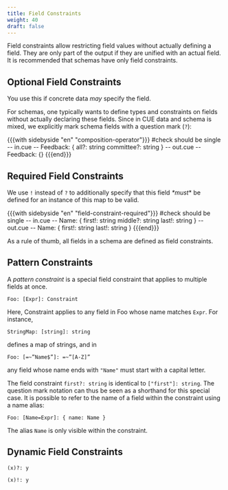 ```yaml
---
title: Field Constraints
weight: 40
draft: false
---
```


Field constraints allow restricting field values without actually defining a
field.
They are only part of the output if they are unified with an actual field.
It is recommended that schemas have only field constraints.

## Optional Field Constraints

<!-- demonstrate that

- add constraints, without defining a field
- do not exist (cannot be referenced)
- errors are okay

-->

You use this if concrete data _may_ specify the field.

For schemas, one typically wants to define types and constraints on fields
without actually declaring these fields. Since in CUE data and schema is mixed,
we explicitly mark schema fields with a question mark (`?`):

{{{with sidebyside "en" "composition-operator"}}}
#check should be single
-- in.cue --
Feedback: {
	all?:       string
	committee?: string
}
-- out.cue --
Feedback: {}
{{{end}}}

## Required Field Constraints

We use `!` instead of `?` to additionally specify that this field _*must_* be
defined for an instance of this map to be valid.

{{{with sidebyside "en" "field-constraint-required"}}}
#check should be single
-- in.cue --
Name: {
	first!:  string
	middle?: string
	last!:   string
}
-- out.cue --
Name: {
    first!: string
    last!:  string
}
{{{end}}}

As a rule of thumb, all fields in a schema are defined as field constraints.

## Pattern Constraints

A <def>*pattern constraint</def>* is a special field constraint that applies to
multiple fields at once.

```cue
Foo: [Expr]: Constraint
```

Here, Constraint applies to any field in Foo whose name matches `Expr`. For
instance,

```cue
StringMap: [string]: string
```

defines a map of strings, and in

```cue
Foo: [=~”Name$”]: =~”[A-Z]”
```

any field whose name ends with `"Name"` must start with a capital letter.

The field constraint `first?: string` is identical to `["first"]: string`. The
question mark notation can thus be seen as a shorthand for this special case.
It is possible to refer to the name of a field within the constraint using a
name alias:

```cue
Foo: [Name=Expr]: { name: Name }
```

The alias `Name` is only visible within the constraint.

## Dynamic Field Constraints

```cue
(x)?: y

(x)!: y
```
